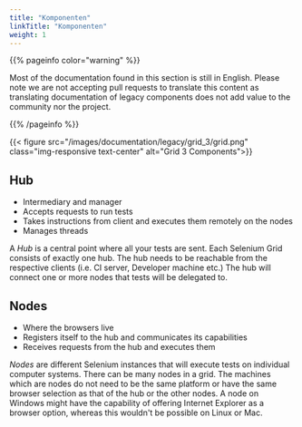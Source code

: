 ```yaml
---
title: "Komponenten"
linkTitle: "Komponenten"
weight: 1
---
```


{{% pageinfo color="warning" %}}
<p class="lead">
   <i class="fas fa-language display-4"></i> 
   Most of the documentation found in this section is still in English.
   Please note we are not accepting pull requests to translate this content
   as translating documentation of legacy components does not add value to
   the community nor the project.
</p>
{{% /pageinfo %}}

{{< figure src="/images/documentation/legacy/grid_3/grid.png" class="img-responsive text-center" alt="Grid 3 Components">}}

## Hub
* Intermediary and manager
* Accepts requests to run tests
* Takes instructions from client and executes them remotely on the nodes
* Manages threads

A _Hub_ is a central point where all your tests are sent.
Each Selenium Grid consists of exactly one hub. The hub needs to be reachable
from the respective clients (i.e. CI server, Developer machine etc.)
The hub will connect one or more nodes
that tests will be delegated to.

## Nodes

* Where the browsers live
* Registers itself to the hub and communicates its capabilities
* Receives requests from the hub and executes them

_Nodes_ are different Selenium instances
that will execute tests on individual computer systems.
There can be many nodes in a grid.
The machines which are nodes do not need to be the same platform
or have the same browser selection as that of the hub or the other nodes.
A node on Windows might have the capability of
offering Internet Explorer as a browser option,
whereas this wouldn't be possible on Linux or Mac.

